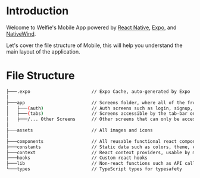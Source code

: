 # Introduction

Welcome to Welfie's Mobile App powered by [React Native](https://reactnative.dev/), [Expo](https://docs.expo.dev/), and [NativeWind](https://www.nativewind.dev/).

Let's cover the file structure of Mobile, this will help you understand the main layout of the application.

# File Structure

```bash
├───.expo                       // Expo Cache, auto-generated by Expo
│
├───app                         // Screens folder, where all of the frontend screens appear
│   ├───(auth)                  // Auth screens such as login, signup, etc
│   ├───(tabs)                  // Screens accessible by the tab-bar on the bottom of the screen     
│   ├───/... Other Screens      // Other screens that can only be accessed directly from the router
│
├───assets                      // All images and icons
│                    
├───components                  // All reusable functional react components
├───constants                   // Static data such as colors, theme, etc.
├───context                     // React context providers, usable by multiple components
├───hooks                       // Custom react hooks
├───lib                         // Non-react functions such as API calls, helpers, etc
└───types                       // TypeScript types for typesafety
```